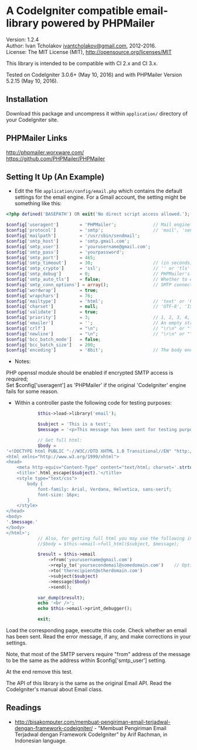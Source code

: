 A CodeIgniter compatible email-library powered by PHPMailer
===========================================================

Version: 1.2.4  
Author: Ivan Tcholakov <ivantcholakov@gmail.com>, 2012-2016.  
License: The MIT License (MIT), http://opensource.org/licenses/MIT

This library is intended to be compatible with CI 2.x and CI 3.x.

Tested on CodeIgniter 3.0.6+ (May 10, 2016) and with PHPMailer Version 5.2.15 (May 10, 2016).

Installation
------------

Download this package and uncompress it within `application/` directory of your CodeIgniter site.

PHPMailer Links
---------------

http://phpmailer.worxware.com/  
https://github.com/PHPMailer/PHPMailer

Setting It Up (An Example)
--------------------------

* Edit the file `application/config/email.php` which contains the default settings for the email engine. For a Gmail account, the setting might be something like this:

```php
<?php defined('BASEPATH') OR exit('No direct script access allowed.');

$config['useragent']        = 'PHPMailer';              // Mail engine switcher: 'CodeIgniter' or 'PHPMailer'
$config['protocol']         = 'smtp';                   // 'mail', 'sendmail', or 'smtp'
$config['mailpath']         = '/usr/sbin/sendmail';
$config['smtp_host']        = 'smtp.gmail.com';
$config['smtp_user']        = 'yourusername@gmail.com';
$config['smtp_pass']        = 'yourpassword';
$config['smtp_port']        = 465;
$config['smtp_timeout']     = 30;                       // (in seconds)
$config['smtp_crypto']      = 'ssl';                    // '' or 'tls' or 'ssl'
$config['smtp_debug']       = 0;                        // PHPMailer's SMTP debug info level: 0 = off, 1 = commands, 2 = commands and data, 3 = as 2 plus connection status, 4 = low level data output.
$config['smtp_auto_tls']    = false;                    // Whether to enable TLS encryption automatically if a server supports it, even if `smtp_crypto` is not set to 'tls'.
$config['smtp_conn_options'] = array();                 // SMTP connection options, an array passed to the function stream_context_create() when connecting via SMTP.
$config['wordwrap']         = true;
$config['wrapchars']        = 76;
$config['mailtype']         = 'html';                   // 'text' or 'html'
$config['charset']          = null;                     // 'UTF-8', 'ISO-8859-15', ...; NULL (preferable) means config_item('charset'), i.e. the character set of the site.
$config['validate']         = true;
$config['priority']         = 3;                        // 1, 2, 3, 4, 5; on PHPMailer useragent NULL is a possible option, it means that X-priority header is not set at all, see https://github.com/PHPMailer/PHPMailer/issues/449
$config['xmailer']          = '';                       // An empty string for PHPMailer default, whitespace for none, or a string to use
$config['crlf']             = "\n";                     // "\r\n" or "\n" or "\r"
$config['newline']          = "\n";                     // "\r\n" or "\n" or "\r"
$config['bcc_batch_mode']   = false;
$config['bcc_batch_size']   = 200;
$config['encoding']         = '8bit';                   // The body encoding. For CodeIgniter: '8bit' or '7bit'. For PHPMailer: '8bit', '7bit', 'binary', 'base64', or 'quoted-printable'.
```

* Notes:

PHP openssl module should be enabled if encrypted SMTP access is required;  
Set $config['useragent'] as 'PHPMailer' if the original 'CodeIgniter' engine fails for some reason.

* Within a controller paste the following code for testing purposes:

```php
            $this->load->library('email');

            $subject = 'This is a test';
            $message = '<p>This message has been sent for testing purposes.</p>';

            // Get full html:
            $body =
'<!DOCTYPE html PUBLIC "-//W3C//DTD XHTML 1.0 Transitional//EN" "http://www.w3.org/TR/xhtml1/DTD/xhtml1-transitional.dtd">
<html xmlns="http://www.w3.org/1999/xhtml">
<head>
    <meta http-equiv="Content-Type" content="text/html; charset='.strtolower(config_item('charset')).'" />
    <title>'.html_escape($subject).'</title>
    <style type="text/css">
        body {
            font-family: Arial, Verdana, Helvetica, sans-serif;
            font-size: 16px;
        }
    </style>
</head>
<body>
'.$message.'
</body>
</html>';
            // Also, for getting full html you may use the following internal method:
            //$body = $this->email->full_html($subject, $message);

            $result = $this->email
                ->from('yourusername@gmail.com')
                ->reply_to('yoursecondemail@somedomain.com')    // Optional, an account where a human being reads.
                ->to('therecipient@otherdomain.com')
                ->subject($subject)
                ->message($body)
                ->send();

            var_dump($result);
            echo '<br />';
            echo $this->email->print_debugger();

            exit;
```

Load the corresponding page, executte this code. Check whether an email has been sent. Read the error message, if any, and make corrections in your settings.

Note, that most of the SMTP servers require "from" address of the message to be the same as the address within $config['smtp_user'] setting.

At the end remove this test.

The API of this library is the same as the original Email API. Read the CodeIgniter's manual about Email class.

Readings
--------

* http://bisakomputer.com/membuat-pengiriman-email-terjadwal-dengan-framework-codeigniter/ - "Membuat Pengiriman Email Terjadwal dengan Framework CodeIgniter" by Arif Rachman, in Indonesian language.

